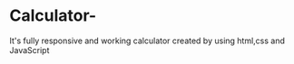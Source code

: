 # Calculator-
It's fully responsive and working calculator created by using html,css and JavaScript
